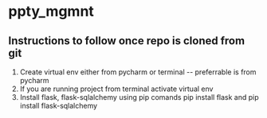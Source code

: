 # ppty_mgmnt

Instructions to follow once repo is cloned from git
----------------------------------------------------

1. Create virtual env either from pycharm or terminal -- preferrable is from pycharm
2. If you are running project from terminal activate virtual env
3. Install flask, flask-sqlalchemy using pip comands
      pip install flask and pip install flask-sqlalchemy
